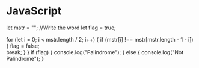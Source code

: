 # JavaScript
let mstr = ""; //Write the word
let flag = true;  

for (let i = 0; i < mstr.length / 2; i++) {
    if (mstr[i] !== mstr[mstr.length - 1 - i]) {
        flag = false;  
        break; 
    }
}
if (flag) {
    console.log("Palindrome");
} else {
    console.log("Not Palindrome");
}
